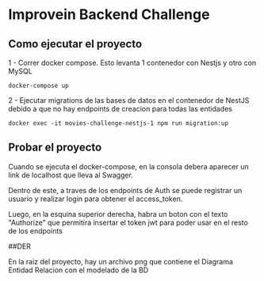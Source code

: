 # Improvein Backend Challenge

## Como ejecutar el proyecto

1 - Correr docker compose. Esto levanta 1 contenedor con Nestjs y otro con MySQL

```
docker-compose up
```

2 - Ejecutar migrations de las bases de datos en el contenedor de NestJS debido a que no hay endpoints de creacion para todas las entidades

```
docker exec -it movies-challenge-nestjs-1 npm run migration:up
```

## Probar el proyecto

Cuando se ejecuta el docker-compose, en la consola debera aparecer un link de localhost que lleva al Swagger.

Dentro de este, a traves de los endpoints de Auth se puede registrar un usuario y realizar login para obtener el access_token.

Luego, en la esquina superior derecha, habra un boton con el texto "Authorize" que permitira insertar el token jwt para poder usar
en el resto de los endpoints

##DER

En la raiz del proyecto, hay un archivo png que contiene el Diagrama Entidad Relacion con el modelado de la BD
